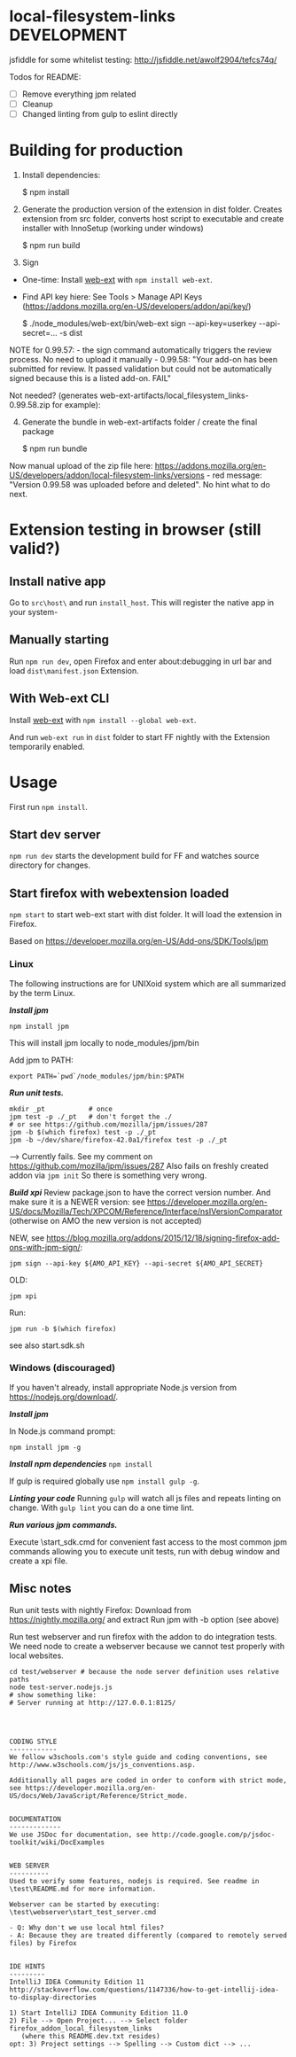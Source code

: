 local-filesystem-links DEVELOPMENT
==================================

jsfiddle for some whitelist testing: http://jsfiddle.net/awolf2904/tefcs74q/

Todos for README:

- [ ] Remove everything jpm related
- [ ] Cleanup
- [ ] Changed linting from gulp to eslint directly

# Building for production

1. Install dependencies:

    $ npm install

2. Generate the production version of the extension in dist folder.
Creates extension from src folder, converts host script to executable and create installer with InnoSetup
   (working under windows)

    $ npm run build

3. Sign

* One-time: Install [web-ext](https://developer.mozilla.org/en-US/Add-ons/WebExtensions/Getting_started_with_web-ext) with `npm install web-ext`.
* Find API key hiere: See Tools > Manage API Keys (https://addons.mozilla.org/en-US/developers/addon/api/key/)

    $ ./node_modules/web-ext/bin/web-ext sign --api-key=userkey --api-secret=... -s dist

NOTE for 0.99.57:
    - the sign command automatically triggers the review process. No need to upload it manually
    - 0.99.58: "Your add-on has been submitted for review. It passed validation but could not be automatically signed because this is a listed add-on.
    FAIL"

Not needed? (generates web-ext-artifacts/local_filesystem_links-0.99.58.zip for example):

4. Generate the bundle in web-ext-artifacts folder / create the final package

    $ npm run bundle

Now manual upload of the zip file here: https://addons.mozilla.org/en-US/developers/addon/local-filesystem-links/versions
    - red message: "Version 0.99.58 was uploaded before and deleted". No hint what to do next.

# Extension testing in browser (still valid?)

## Install native app
Go to `src\host\` and run `install_host`. This will register the native app in your system-

## Manually starting
Run `npm run dev`, open Firefox and enter about:debugging in url bar and load `dist\manifest.json` Extension.

## With Web-ext CLI
Install [web-ext](https://developer.mozilla.org/en-US/Add-ons/WebExtensions/Getting_started_with_web-ext) with `npm install --global web-ext`.

And run `web-ext run` in `dist` folder to start FF nightly with the Extension temporarily enabled.


# Usage
First run `npm install`.

## Start dev server
`npm run dev` starts the development build for FF and watches source directory for changes.

## Start firefox with webextension loaded
`npm start` to start web-ext start with dist folder. It will load the extension in Firefox.

Based on https://developer.mozilla.org/en-US/Add-ons/SDK/Tools/jpm

### Linux ###
The following instructions are for UNIXoid system which are all summarized by the term Linux.

***Install jpm***
```
npm install jpm
```
This will install jpm locally to node_modules/jpm/bin

Add jpm to PATH:
```
export PATH=`pwd`/node_modules/jpm/bin:$PATH
```

***Run unit tests.***
```
mkdir _pt           # once
jpm test -p ./_pt   # don't forget the ./
# or see https://github.com/mozilla/jpm/issues/287
jpm -b $(which firefox) test -p ./_pt
jpm -b ~/dev/share/firefox-42.0a1/firefox test -p ./_pt
```

--> Currently fails. See my comment on https://github.com/mozilla/jpm/issues/287
Also fails on freshly created addon via `jpm init`
So there is something very wrong.

***Build xpi***
Review package.json to have the correct version number.
And make sure it is a NEWER version:
see https://developer.mozilla.org/en-US/docs/Mozilla/Tech/XPCOM/Reference/Interface/nsIVersionComparator
(otherwise on AMO the new version is not accepted)

NEW, see https://blog.mozilla.org/addons/2015/12/18/signing-firefox-add-ons-with-jpm-sign/:
```
jpm sign --api-key ${AMO_API_KEY} --api-secret ${AMO_API_SECRET}
```

OLD:
```
jpm xpi
```

Run:

```
jpm run -b $(which firefox)
```

see also start.sdk.sh

### Windows (discouraged) ###
If you haven't already, install appropriate Node.js version from https://nodejs.org/download/.

***Install jpm***

In Node.js command prompt:
```
npm install jpm -g
```

***Install npm dependencies***
`npm install`

If gulp is required globally use `npm install gulp -g`.

***Linting your code***
Running `gulp` will watch all js files and repeats linting on change.
With `gulp lint` you can do a one time lint.

***Run various jpm commands.***

Execute \start_sdk.cmd for convenient fast access to the most common jpm commands allowing you
to execute unit tests, run with debug window and create a xpi file.


Misc notes
----------
Run unit tests with nightly Firefox:
Download from https://nightly.mozilla.org/ and extract
Run jpm with -b option (see above)

Run test webserver and run firefox with the addon to do integration tests.
We need node to create a webserver because we cannot test properly with local websites.
```
cd test/webserver # because the node server definition uses relative paths
node test-server.nodejs.js
# show something like:
# Server running at http://127.0.0.1:8125/




CODING STYLE
------------
We follow w3schools.com's style guide and coding conventions, see http://www.w3schools.com/js/js_conventions.asp.

Additionally all pages are coded in order to conform with strict mode, see https://developer.mozilla.org/en-US/docs/Web/JavaScript/Reference/Strict_mode.


DOCUMENTATION
-------------
We use JSDoc for documentation, see http://code.google.com/p/jsdoc-toolkit/wiki/DocExamples


WEB SERVER
----------
Used to verify some features, nodejs is required. See readme in \test\README.md for more information.

Webserver can be started by executing: \test\webserver\start_test_server.cmd

- Q: Why don't we use local html files?
- A: Because they are treated differently (compared to remotely served files) by Firefox


IDE HINTS
---------
IntelliJ IDEA Community Edition 11
http://stackoverflow.com/questions/1147336/how-to-get-intellij-idea-to-display-directories

1) Start IntelliJ IDEA Community Edition 11.0
2) File --> Open Project... --> Select folder firefox_addon_local_filesystem_links
   (where this README.dev.txt resides)
opt: 3) Project settings --> Spelling --> Custom dict --> ...
